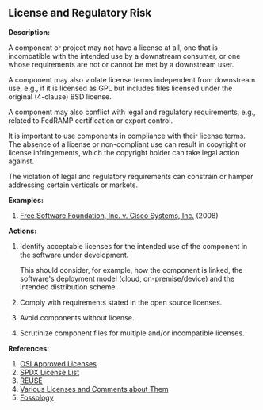## License and Regulatory Risk

**Description:**

A component or project may not have a license at all, one that is incompatible with the intended use by a downstream consumer, or one whose requirements are not or cannot be met by a downstream user.

A component may also violate license terms independent from downstream use, e.g., if it is licensed as GPL but includes files licensed under the original (4-clause) BSD license.

A component may also conflict with legal and regulatory requirements, e.g., related to FedRAMP certification or export control.

It is important to use components in compliance with their license terms. The absence of a license or non-compliant use can result in copyright or license infringements, which the copyright holder can take legal action against.

The violation of legal and regulatory requirements can constrain or hamper addressing certain verticals or markets.

**Examples:**

1. [Free Software Foundation, Inc. v. Cisco Systems, Inc.](https://www.fsf.org/licensing/complaint-2008-12-11.pdf) (2008)

**Actions:**

1. Identify acceptable licenses for the intended use of the component in the software under development.

    This should consider, for example, how the component is linked, the software's deployment model (cloud, on-premise/device) and the intended distribution scheme.
2. Comply with requirements stated in the open source licenses.
3. Avoid components without license.
4. Scrutinize component files for multiple and/or incompatible licenses.

**References:**

1. [OSI Approved Licenses](https://opensource.org/licenses/)
2. [SPDX License List](https://spdx.org/licenses/)
3. [REUSE](https://reuse.software/)
4. [Various Licenses and Comments about Them](https://www.gnu.org/licenses/license-list.en.html)
5. [Fossology](https://www.fossology.org/)